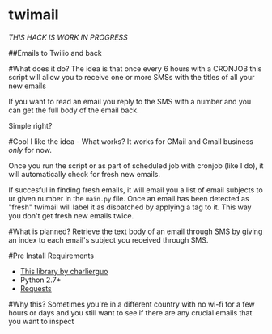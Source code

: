twimail
=======
*THIS HACK IS WORK IN PROGRESS*

##Emails to Twilio and back

#What does it do?
The idea is that once every 6 hours with a CRONJOB this script will allow you to receive one or more SMSs with the titles of all your new emails

If you want to read an email you reply to the SMS with a number and you can get the full body of the email back.

Simple right?

#Cool I like the idea - What works?
It works for GMail and Gmail business *only* for now.

Once you run the script or as part of scheduled  job with cronjob (like I do), it will  automatically check for fresh new emails.
 
If succesful in finding fresh emails, it will email you a list of email subjects to ur given number in the ```main.py``` file.
Once an email has been detected as "fresh" twimail will label it as dispatched by applying a tag to it.
This way you don't get fresh new emails twice.

#What is planned?
Retrieve the text body of an email through SMS by giving an index to each email's subject you received through SMS.

#Pre Install Requirements
- [This library by charlierguo](https://github.com/charlierguo/gmail)
- Python 2.7+
- [Requests](http://docs.python-requests.org/en/latest/)

#Why this?
Sometimes you're in a different country with no wi-fi for a few hours or days and you still want to see if there are any crucial emails that you want to inspect





